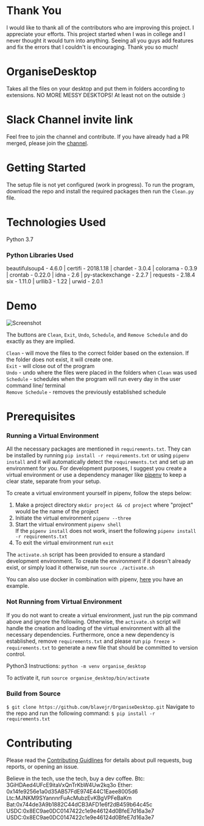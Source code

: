 # Thank You

I would like to thank all of the contributors who are improving this project. I appreciate your efforts. This project started when I was in college and I never thought it would turn into anything. Seeing all you guys add features and fix the errors that I couldn't is encouraging. Thank you so much!

# OrganiseDesktop

Takes all the files on your desktop and put them in folders according to extensions. NO MORE MESSY DESKTOPS!
At least not on the outside :)

# Slack Channel invite link

Feel free to join the channel and contribute. If you have already had a PR merged, please join the [channel](https://join.slack.com/t/organisedesktop/shared_invite/enQtMzA2NTI2MTI0MzY4LWRlOWRjOGM0YTJmYjFiZGU3ZTUzM2M0MTA2N2U3MzljMmFhNGIyODlmZDg2N2E1Y2EwOWFiZjcxMzYzYjcyMTk).

# Getting Started

The setup file is not yet configured (work in progress). To run the program, download
the repo and install the required packages then run the `Clean.py` file.

# Technologies Used
Python 3.7  

### Python Libraries Used   ###
beautifulsoup4 - 4.6.0 | certifi - 2018.1.18 | chardet - 3.0.4 | colorama - 0.3.9 | crontab - 0.22.0 |   idna - 2.6 | py-stackexchange - 2.2.7 | requests - 2.18.4  
six - 1.11.0 | urllib3 - 1.22 | urwid - 2.0.1  

# Demo
![Screenshot](demo1.png)

The buttons are `Clean`, `Exit`, `Undo`, `Schedule`, and `Remove Schedule` and do exactly as they are implied.

`Clean` - will move the files to the correct folder based on the extension. If the folder does not exist, it will create one.  
`Exit` - will close out of the program  
`Undo` - undo where the files were placed in the folders when `Clean`  was used  
`Schedule` - schedules when the program will run every day in the user command line/ terminal  
`Remove Schedule` - removes the previously established schedule

# Prerequisites
### Running a Virtual Environment ###
All the necessary packages are mentioned in `requirements.txt`. They can be installed by running `pip install -r requirements.txt` or using ``pipenv install`` and it will automatically detect the `requirements.txt` and set up an environment for you. For development purposes, I suggest you create a
virtual environment or use a dependency manager like [pipenv](https://github.com/pypa/pipenv) to keep a clear state, separate from your setup.    

To create a virtual environment yourself in pipenv, follow the steps below:  
1. Make a project directory `mkdir project && cd project` where "project" would be the name of the project
2. Initiate the virtual environment `pipenv --three`
3. Start the virtual environment `pipenv shell`  
If the `pipenv install` does not work, insert the following `pipenv install -r requirements.txt`  
4. To exit the virtual environment run `exit`

The `activate.sh` script has been provided to ensure a standard development environment. To create the environment if it doesn't already exist, or simply load it otherwise, run `source ./activate.sh`

You can also use docker in combination with pipenv, [here](https://github.com/dfederschmidt/docker-pipenv-sample) you have an example.
### Not Running from Virtual Environment ###
If you do not want to create a virtual environment, just run the pip command above and ignore the following. Otherwise, the `activate.sh` script will handle the creation and loading of the virtual environment with all the necessary dependencies. Furthermore, once a new dependency is established, remove `requirements.txt` and please run `pip freeze > requirements.txt` to generate a new file that should be committed to version control.

Python3 Instructions:
`python -m venv organise_desktop`

To activate it, run `source organise_desktop/bin/activate`

### Build from Source

`$ git clone https://github.com/blavejr/OrganiseDesktop.git`
Navigate to the repo and run the following command:
`$ pip install -r requirements.txt`

# Contributing
Please read the [Contributing Guidlines](https://github.com/blavejr/OrganiseDesktop/blob/master/CONTRIBUTING.md) for details about pull requests, bug reports, or opening an issue.

Believe in the tech, use the tech, buy a dev coffee.
Btc: 3GiHDAed4UFcE9itaVxQnTrKbW4Uw2kq3o
Ether: 0x14fe9256e1a0d35AB57FdE974E44C1Eaee8005d6
Ltc:MJNKM9SYannnrFuAcMubzEvKBgVPFeBaKm
Bat:0x744de3A9b1882C44dCB3AFD1e6f2dB459b64c45c
USDC:0x8EC9ae0DC0147422c1e9e46124d0BfeE7d16a3e7 
USDC:0x8EC9ae0DC0147422c1e9e46124d0BfeE7d16a3e7
